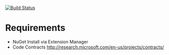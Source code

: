 ﻿[![Build Status](https://secure.travis-ci.org/exKAZUu/Tree.NET.png?branch=master)](http://travis-ci.org/TakenokoChocoHolic/almond-choco)

# Requirements
* NuGet
Install via Extension Manager
* Code Contracts
http://research.microsoft.com/en-us/projects/contracts/
